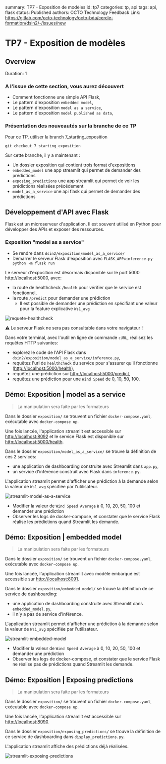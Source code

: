 summary: TP7 - Exposition de modèles
id: tp7
categories: tp, api
tags: api, flask
status: Published
authors: OCTO Technology
Feedback Link: https://gitlab.com/octo-technology/octo-bda/cercle-formation/dsin2/-/issues/new

# TP7 - Exposition de modèles

## Overview
Duration: 1

### A l'issue de cette section, vous aurez découvert

- Comment fonctionne une simple API Flask,
- Le pattern d'exposition `embedded model`,
- Le pattern d'exposition `model as a service`,
- Le pattern d'exposition `model published as data`,

### Présentation des nouveautés sur la branche de ce TP

Pour ce TP, utiliser la branch 7_starting_exposition

`git checkout 7_starting_exposition`

Sur cette branche, il y a maintenant : 
- Un dossier exposition qui contient trois format d'expositions
- `embedded_model` une app streamlit qui permet de demander des prédictions
- `exposing_predictions` une app streamlit qui permet de voir les prédictions réalisées précédement
- `model_as_a_service` une api flask qui permet de demander des prédictions 

## Développement d'API avec Flask

Flask est un microserveur d'application. Il est souvent utilisé en Python pour développer des APIs et exposer des ressources.

### Exposition "model as a service"

- Se rendre dans `dsin2/exposition/model_as_a_service/`
- Démarrer le serveur Flask d'exposition avec `FLASK_APP=inference.py python -m flask run`

Le serveur d'exposition est désormais disponible sur le port 5000 <http://localhost:5000>, avec:

- la route de healthcheck `/health` pour vérifier que le service est fonctionnel,
- la route `/predict` pour demander une prédiction
  - Il est possible de demander une prédiction en spécifiant une valeur pour la feature explicative `Ws1_avg`

![requete-healthcheck](./docs/tp7/ping-healthcheck.png)

⚠ Le serveur Flask ne sera pas consultable dans votre navigateur !

Dans votre terminal, avec l'outil en ligne de commande `cURL`, réalisez les requêtes HTTP suivantes:

- explorez le code de l'API Flask dans `dsin2/exposition/model_as_a_service/inference.py`,
- requêtez l'url de `healthcheck` du service pour s'assurer qu'il fonctionne (<http://localhost:5000/health>),
- requêtez une prédiction sur <http://localhost:5000/predict>,
- requêtez une prédiction pour une `Wind Speed` de 0, 10, 50, 100.

## Démo: Exposition | model as a service

> La manipulation sera faite par les formateurs

Dans le dossier `exposition/` se trouvent un fichier `docker-compose.yaml`, exécutable avec `docker-compose up`.

Une fois lancée, l'application streamlit est accessible sur <http://localhost:8092> et le service Flask est disponible sur <http://localhost:5000/health>.

Dans le dossier `exposition/model_as_a_service/` se trouve la définition de ces 2 services:

- une application de dashboarding construite avec Streamlit dans `app.py`,
- un service d'inférence construit avec Flask dans `inference.py`.

L'application streamlit permet d'afficher une prédiction à la demande selon la valeur de `Ws1_avg` spécifiée par l'utilisateur.

![streamlit-model-as-a-service](./docs/tp7/streamlit-model-as-a-service.png)

- Modifier la valeur de `Wind Speed Average` à 0, 10, 20, 50, 100 et demander une prédiction
- Observer les logs de docker-compose, et constater que le service Flask réalise les prédictions quand Streamlit les demande.

## Démo: Exposition | embedded model

> La manipulation sera faite par les formateurs

Dans le dossier `exposition/` se trouvent un fichier `docker-compose.yaml`, exécutable avec `docker-compose up`.

Une fois lancée, l'application streamlit avec modèle embarqué est accessible sur <http://localhost:8091>.

Dans le dossier `exposition/embedded_model/` se trouve la définition de ce service de dashboarding:

- une application de dashboarding construite avec Streamlit dans `embedded_model.py`,
- il n'y a pas de service d'inférence.

L'application streamlit permet d'afficher une prédiction à la demande selon la valeur de `Ws1_avg` spécifiée par l'utilisateur.

![streamlit-embedded-model](./docs/tp7/streamlit-embedded-model.png)

- Modifier la valeur de `Wind Speed Average` à 0, 10, 20, 50, 100 et demander une prédiction
- Observer les logs de docker-compose, et constater que le service Flask ne réalise pas de prédictions quand Streamlit les demande.

## Démo: Exposition | Exposing predictions

> La manipulation sera faite par les formateurs

Dans le dossier `exposition/` se trouvent un fichier `docker-compose.yaml`, exécutable avec `docker-compose up`.

Une fois lancée, l'application streamlit est accessible sur <http://localhost:8090>.

Dans le dossier `exposition/exposing_predictions/` se trouve la définition de ce service de dashboarding dans `display_predictions.py`.

L'application streamlit affiche des prédictions déjà réalisées.

![streamlit-exposing-predictions](./docs/tp7/streamlit-exposing-predictions.png)
